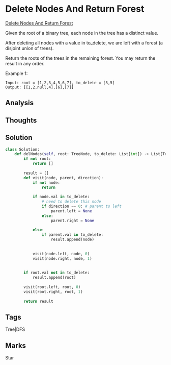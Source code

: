 # Delete Nodes And Return Forest
[Delete Nodes And Return Forest](https://leetcode.com/problems/delete-nodes-and-return-forest)

Given the root of a binary tree, each node in the tree has a distinct value.

After deleting all nodes with a value in to_delete, we are left with a forest (a disjoint union of trees).

Return the roots of the trees in the remaining forest.  You may return the result in any order.

Example 1:
```
Input: root = [1,2,3,4,5,6,7], to_delete = [3,5]
Output: [[1,2,null,4],[6],[7]]
```

## Analysis

## Thoughts

## Solution
```python
class Solution:
    def delNodes(self, root: TreeNode, to_delete: List[int]) -> List[TreeNode]:
        if not root:
            return []
        
        result = []
        def visit(node, parent, direction):
            if not node:
                return 
            
            if node.val in to_delete:          
                # need to delete this node
                if direction == 0: # parent to left
                    parent.left = None
                else:
                    parent.right = None
                    
            else:
                if parent.val in to_delete:
                    result.append(node)
                
                
            visit(node.left, node, 0)
            visit(node.right, node, 1)
                
        
        if root.val not in to_delete:
            result.append(root)
            
        visit(root.left, root, 0)
        visit(root.right, root, 1)    
            
        return result 
```
## Tags
Tree|DFS

## Marks
Star

[comment]: <timestamp:2019-08-17>
